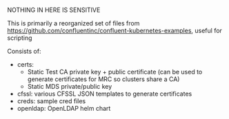 NOTHING IN HERE IS SENSITIVE

This is primarily a reorganized set of files from https://github.com/confluentinc/confluent-kubernetes-examples, useful for scripting

Consists of:
* certs:
    * Static Test CA private key + public certificate (can be used to generate certificates for MRC so clusters share a CA)
    * Static MDS private/public key
* cfssl: various CFSSL JSON templates to generate certificates
* creds: sample cred files
* openldap: OpenLDAP helm chart